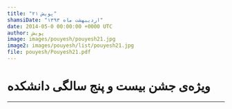 ```yaml
---
title: "پویش ۲۱"
shamsiDate: "اردیبهشت ماه ۱۳۹۳"
date: 2014-05-0 00:00:00 +0000 UTC
author: پویش
image: images/pouyesh/pouyesh21.jpg
image2: images/pouyesh/list/pouyesh21.jpg
file: pouyesh/Pouyesh21.pdf
---
```


ویژه‌ی جشن بیست و پنج سالگی دانشکده
=======
----
